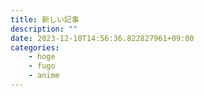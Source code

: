 ```yaml
---
title: 新しい記事
description: ""
date: 2023-12-10T14:56:36.822827961+09:00
categories:
    - hoge
    - fugo
    - anime
---
```

